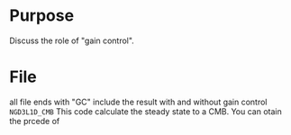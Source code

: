# Purpose
Discuss the role of "gain control".

# File
all file ends with "GC" include the result with and without gain control <br>
`NGD3L1D_CMB` This code calculate the steady state to a CMB. You can otain the prcede of 